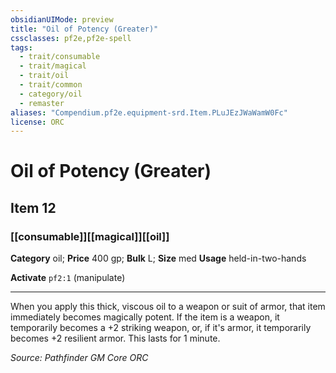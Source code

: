 ```yaml
---
obsidianUIMode: preview
title: "Oil of Potency (Greater)"
cssclasses: pf2e,pf2e-spell
tags:
  - trait/consumable
  - trait/magical
  - trait/oil
  - trait/common
  - category/oil
  - remaster
aliases: "Compendium.pf2e.equipment-srd.Item.PLuJEzJWaWamW0Fc"
license: ORC
---
```

# Oil of Potency (Greater)
## Item 12
### [[consumable]][[magical]][[oil]]

**Category** oil; 
**Price** 400 gp; 
**Bulk** L; **Size** med
**Usage** held-in-two-hands

**Activate** `pf2:1` (manipulate)

* * *

When you apply this thick, viscous oil to a weapon or suit of armor, that item immediately becomes magically potent. If the item is a weapon, it temporarily becomes a +2 striking weapon, or, if it's armor, it temporarily becomes +2 resilient armor. This lasts for 1 minute.

*Source: Pathfinder GM Core*
*ORC*